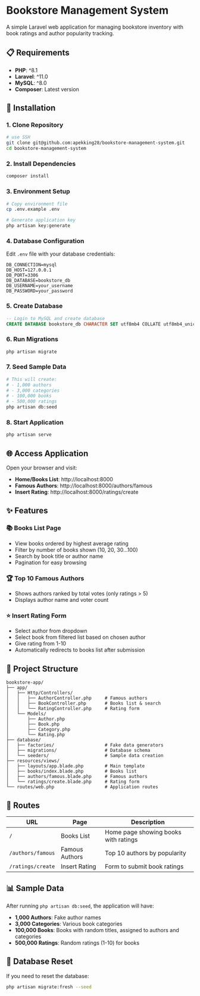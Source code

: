 # Bookstore Management System

A simple Laravel web application for managing bookstore inventory with book ratings and author popularity tracking.

## 📋 Requirements

- **PHP**: ^8.1
- **Laravel**: ^11.0
- **MySQL**: ^8.0
- **Composer**: Latest version

## 🚀 Installation

### 1. Clone Repository
```bash
# use SSH
git clone git@github.com:apekking28/bookstore-management-system.git
cd bookstore-management-system
```

### 2. Install Dependencies
```bash
composer install
```

### 3. Environment Setup
```bash
# Copy environment file
cp .env.example .env

# Generate application key
php artisan key:generate
```

### 4. Database Configuration
Edit `.env` file with your database credentials:

```env
DB_CONNECTION=mysql
DB_HOST=127.0.0.1
DB_PORT=3306
DB_DATABASE=bookstore_db
DB_USERNAME=your_username
DB_PASSWORD=your_password
```

### 5. Create Database
```sql
-- Login to MySQL and create database
CREATE DATABASE bookstore_db CHARACTER SET utf8mb4 COLLATE utf8mb4_unicode_ci;
```

### 6. Run Migrations
```bash
php artisan migrate
```

### 7. Seed Sample Data
```bash
# This will create:
# - 1,000 authors
# - 3,000 categories  
# - 100,000 books
# - 500,000 ratings
php artisan db:seed
```

### 8. Start Application
```bash
php artisan serve
```

## 🌐 Access Application

Open your browser and visit:
- **Home/Books List**: http://localhost:8000
- **Famous Authors**: http://localhost:8000/authors/famous
- **Insert Rating**: http://localhost:8000/ratings/create

## ✨ Features

### 📚 Books List Page
- View books ordered by highest average rating
- Filter by number of books shown (10, 20, 30...100)
- Search by book title or author name
- Pagination for easy browsing

### 🏆 Top 10 Famous Authors
- Shows authors ranked by total votes (only ratings > 5)
- Displays author name and voter count

### ⭐ Insert Rating Form
- Select author from dropdown
- Select book from filtered list based on chosen author
- Give rating from 1-10
- Automatically redirects to books list after submission

## 📁 Project Structure

```
bookstore-app/
├── app/
│   ├── Http/Controllers/
│   │   ├── AuthorController.php     # Famous authors
│   │   ├── BookController.php       # Books list & search
│   │   └── RatingController.php     # Rating form
│   └── Models/
│       ├── Author.php
│       ├── Book.php
│       ├── Category.php
│       └── Rating.php
├── database/
│   ├── factories/                   # Fake data generators
│   ├── migrations/                  # Database schema
│   └── seeders/                     # Sample data creation
├── resources/views/
│   ├── layouts/app.blade.php        # Main template
│   ├── books/index.blade.php        # Books list
│   ├── authors/famous.blade.php     # Famous authors
│   └── ratings/create.blade.php     # Rating form
└── routes/web.php                   # Application routes
```

## 🔗 Routes

| URL | Page | Description |
|-----|------|-------------|
| `/` | Books List | Home page showing books with ratings |
| `/authors/famous` | Famous Authors | Top 10 authors by popularity |
| `/ratings/create` | Insert Rating | Form to submit book ratings |

## 📊 Sample Data

After running `php artisan db:seed`, the application will have:

- **1,000 Authors**: Fake author names
- **3,000 Categories**: Various book categories  
- **100,000 Books**: Books with random titles, assigned to authors and categories
- **500,000 Ratings**: Random ratings (1-10) for books

## 🔧 Database Reset

If you need to reset the database:
```bash
php artisan migrate:fresh --seed
```
